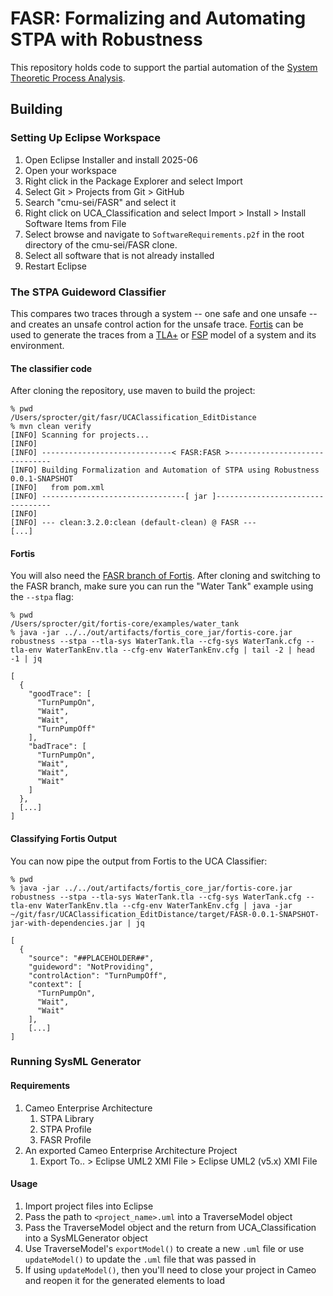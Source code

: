 # FASR: Formalizing and Automating STPA with Robustness

This repository holds code to support the partial automation of the [System Theoretic Process Analysis](http://psas.scripts.mit.edu/home/get_file.php?name=STPA_Handbook.pdf "STPA Handbook (PDF)").

## Building

### Setting Up Eclipse Workspace

1. Open Eclipse Installer and install 2025-06
2. Open your workspace
3. Right click in the Package Explorer and select Import
4. Select Git > Projects from Git > GitHub
5. Search "cmu-sei/FASR" and select it
6. Right click on UCA_Classification and select Import > Install > Install Software Items from File
7. Select browse and navigate to `SoftwareRequirements.p2f` in the root directory of the cmu-sei/FASR clone.
8. Select all software that is not already installed
9.  Restart Eclipse

### The STPA Guideword Classifier

This compares two traces through a system -- one safe and one unsafe -- and creates an unsafe control action for the unsafe trace. [Fortis](https://github.com/cmu-soda/fortis-core) can be used to generate the traces from a [TLA+](https://lamport.azurewebsites.net/tla/tla.html) or [FSP](https://www.doc.ic.ac.uk/~jnm/LTSdocumention/FSP-notation.html) model of a system and its environment.

#### The classifier code

After cloning the repository, use maven to build the project:

```
% pwd
/Users/sprocter/git/fasr/UCAClassification_EditDistance
% mvn clean verify
[INFO] Scanning for projects...
[INFO]
[INFO] -----------------------------< FASR:FASR >------------------------------
[INFO] Building Formalization and Automation of STPA using Robustness 0.0.1-SNAPSHOT
[INFO]   from pom.xml
[INFO] --------------------------------[ jar ]---------------------------------
[INFO]
[INFO] --- clean:3.2.0:clean (default-clean) @ FASR ---
[...]
```

#### Fortis

You will also need the [FASR branch of Fortis](https://github.com/cmu-soda/fortis-core/tree/FASR). After cloning and switching to the FASR branch, make sure you can run the "Water Tank" example using the `--stpa` flag:

```
% pwd
/Users/sprocter/git/fortis-core/examples/water_tank
% java -jar ../../out/artifacts/fortis_core_jar/fortis-core.jar robustness --stpa --tla-sys WaterTank.tla --cfg-sys WaterTank.cfg --tla-env WaterTankEnv.tla --cfg-env WaterTankEnv.cfg | tail -2 | head -1 | jq

[
  {
    "goodTrace": [
      "TurnPumpOn",
      "Wait",
      "Wait",
      "TurnPumpOff"
    ],
    "badTrace": [
      "TurnPumpOn",
      "Wait",
      "Wait",
      "Wait"
    ]
  },
  [...]
]
```

#### Classifying Fortis Output

You can now pipe the output from Fortis to the UCA Classifier:

```
% pwd
% java -jar ../../out/artifacts/fortis_core_jar/fortis-core.jar robustness --stpa --tla-sys WaterTank.tla --cfg-sys WaterTank.cfg --tla-env WaterTankEnv.tla --cfg-env WaterTankEnv.cfg | java -jar ~/git/fasr/UCAClassification_EditDistance/target/FASR-0.0.1-SNAPSHOT-jar-with-dependencies.jar | jq

[
  {
    "source": "##PLACEHOLDER##",
    "guideword": "NotProviding",
    "controlAction": "TurnPumpOff",
    "context": [
      "TurnPumpOn",
      "Wait",
      "Wait"
    ],
    [...]
]
```

### Running SysML Generator

#### Requirements
1. Cameo Enterprise Architecture
   1. STPA Library
   2. STPA Profile
   3. FASR Profile
2. An exported Cameo Enterprise Architecture Project
   1. Export To.. > Eclipse UML2 XMI File > Eclipse UML2 (v5.x) XMI File
#### Usage
1. Import project files into Eclipse
2. Pass the path to `<project_name>.uml` into a TraverseModel object 
3. Pass the TraverseModel object and the return from UCA_Classification into a SysMLGenerator object
4. Use TraverseModel's `exportModel()` to create a new `.uml` file or use `updateModel()` to update the `.uml` file that was passed in
5. If using `updateModel()`, then you'll need to close your project in Cameo and reopen it for the generated elements to load
